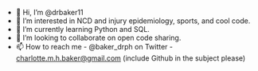 - 👋 Hi, I’m @drbaker11
- 👀 I’m interested in NCD and injury epidemiology, sports, and cool code.
- 🌱 I’m currently learning Python and SQL.
- 💞️ I’m looking to collaborate on open code sharing.
- 📫 How to reach me - @baker_drph on Twitter - charlotte.m.h.baker@gmail.com (include Github in the subject please)

<!---
drbaker11/drbaker11 is a ✨ special ✨ repository because its `README.md` (this file) appears on your GitHub profile.
You can click the Preview link to take a look at your changes.
--->
